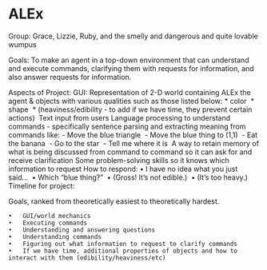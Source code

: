 ALEx
====
Group: Grace, Lizzie, Ruby, and the smelly and dangerous and quite lovable wumpus

Goals: 
To make an agent in a top-down environment that can understand and execute commands, clarifying them with requests for information, and also answer requests for information. 

Aspects of Project: 
GUI: Representation of 2-D world containing ALEx the agent & objects with various qualities such as those listed below:
	* color 
	* shape 
	* (heaviness/edibility - to add if we have time, they prevent certain actions) 
Text input from users
Language processing to understand commands - specifically sentence parsing and extracting meaning from commands like:
	-	Move the blue triangle 
	-	Move the blue thing to (1,1) 
	-	Eat the banana 
	-	Go to the star 
	-	Tell me where it is 
A way to retain memory of what is being discussed from command to command so it can ask for and receive clarification
Some problem-solving skills so it knows which information to request
How to respond:
	•	I have no idea what you just said... 
	•	Which “blue thing?” 
	•	(Gross! It’s not edible.) 
	•	(It’s too heavy.) 
Timeline for project:

Goals, ranked from theoretically easiest to theoretically hardest.

	•	GUI/world mechanics 
	•	Executing commands 
	•	Understanding and answering questions 
	•	Understanding commands 
	•	Figuring out what information to request to clarify commands 
	•	If we have time, additional properties of objects and how to interact with them (edibility/heaviness/etc)
  
